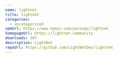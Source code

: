 ```yaml
---
name: lightnet
title: lightnet
categories:
  - uncategorized
npmUrl: https://www.npmjs.com/package/lightnet
homepageUrl: https://lightnet.community
downloads: 347
description: LightNet
repoUrl: https://github.com/LightNetDev/lightnet
---
```

